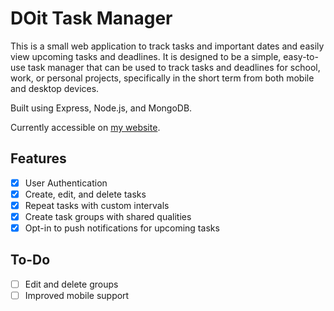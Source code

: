 # DOit Task Manager

This is a small web application to track tasks and important dates and easily view upcoming tasks and deadlines. It is designed to be a simple, easy-to-use task manager that can be used to track tasks and deadlines for school, work, or personal projects, specifically in the short term from both mobile and desktop devices.

Built using Express, Node.js, and MongoDB.

Currently accessible on [my website](https://doit.bradysbytes.xyz).

## Features

- [x] User Authentication
- [x] Create, edit, and delete tasks
- [x] Repeat tasks with custom intervals
- [x] Create task groups with shared qualities
- [x] Opt-in to push notifications for upcoming tasks

## To-Do

- [ ] Edit and delete groups
- [ ] Improved mobile support
